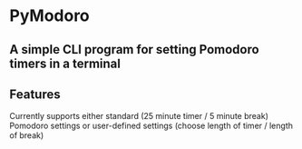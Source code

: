 # PyModoro
## A simple CLI program for setting Pomodoro timers in a terminal

## Features
Currently supports either standard (25 minute timer / 5 minute break)
Pomodoro settings or user-defined settings (choose length of timer / length of break)